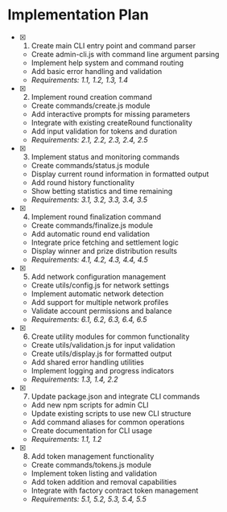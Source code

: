 # Implementation Plan

- [x] 1. Create main CLI entry point and command parser

  - Create admin-cli.js with command line argument parsing
  - Implement help system and command routing
  - Add basic error handling and validation
  - _Requirements: 1.1, 1.2, 1.3, 1.4_

- [x] 2. Implement round creation command

  - Create commands/create.js module
  - Add interactive prompts for missing parameters
  - Integrate with existing createRound functionality
  - Add input validation for tokens and duration
  - _Requirements: 2.1, 2.2, 2.3, 2.4, 2.5_

- [x] 3. Implement status and monitoring commands

  - Create commands/status.js module
  - Display current round information in formatted output
  - Add round history functionality
  - Show betting statistics and time remaining
  - _Requirements: 3.1, 3.2, 3.3, 3.4, 3.5_

- [x] 4. Implement round finalization command

  - Create commands/finalize.js module
  - Add automatic round end validation
  - Integrate price fetching and settlement logic
  - Display winner and prize distribution results
  - _Requirements: 4.1, 4.2, 4.3, 4.4, 4.5_

- [x] 5. Add network configuration management

  - Create utils/config.js for network settings
  - Implement automatic network detection
  - Add support for multiple network profiles
  - Validate account permissions and balance
  - _Requirements: 6.1, 6.2, 6.3, 6.4, 6.5_

- [x] 6. Create utility modules for common functionality

  - Create utils/validation.js for input validation
  - Create utils/display.js for formatted output
  - Add shared error handling utilities
  - Implement logging and progress indicators
  - _Requirements: 1.3, 1.4, 2.2_

- [x] 7. Update package.json and integrate CLI commands

  - Add new npm scripts for admin CLI
  - Update existing scripts to use new CLI structure
  - Add command aliases for common operations
  - Create documentation for CLI usage
  - _Requirements: 1.1, 1.2_

- [x] 8. Add token management functionality
  - Create commands/tokens.js module
  - Implement token listing and validation
  - Add token addition and removal capabilities
  - Integrate with factory contract token management
  - _Requirements: 5.1, 5.2, 5.3, 5.4, 5.5_
